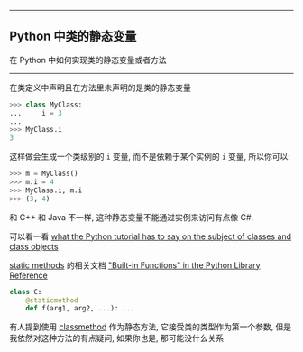 ***

## Python 中类的静态变量

在 Python 中如何实现类的静态变量或者方法

***

在类定义中声明且在方法里未声明的是类的静态变量

```python
>>> class MyClass:
...     i = 3
...
>>> MyClass.i
3 
```

这样做会生成一个类级别的 `i` 变量, 而不是依赖于某个实例的 `i` 变量, 所以你可以:

```python
>>> m = MyClass()
>>> m.i = 4
>>> MyClass.i, m.i
>>> (3, 4)
```

和 C++ 和 Java 不一样, 这种静态变量不能通过实例来访问有点像 C#.

可以看一看 [what the Python tutorial has to say on the subject of classes and class objects](https://docs.python.org/2/tutorial/classes.html#class-objects)

[static methods](http://web.archive.org/web/20090214211613/http://pyref.infogami.com/staticmethod) 的相关文档 ["Built-in Functions" in the Python Library Reference](https://docs.python.org/2/library/functions.html#staticmethod)

```python
class C:
    @staticmethod
    def f(arg1, arg2, ...): ...
```

有人提到使用 [classmethod](https://docs.python.org/2/library/functions.html#classmethod) 作为静态方法, 它接受类的类型作为第一个参数, 但是我依然对这种方法的有点疑问, 如果你也是, 那可能没什么关系
